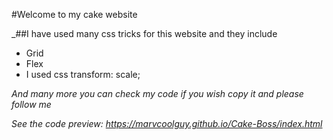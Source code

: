 #Welcome to my cake website

_##I have used many css tricks for this website and they include

* Grid
* Flex
* I used css transform: scale;

*And many more you can check my code if you wish copy it and please follow me*


*See the code preview: https://marvcoolguy.github.io/Cake-Boss/index.html*

